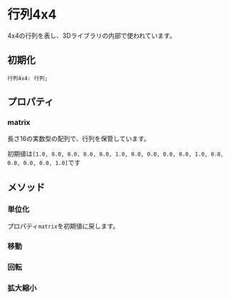 # 行列4x4

4x4の行列を表し、3Dライブラリの内部で使われています。

## 初期化

```
行列4x4: 行列;
```

## プロパティ

### matrix

長さ16の実数型の配列で、行列を保管しています。

初期値は`[1.0, 0.0, 0.0, 0.0, 0.0, 1.0, 0.0, 0.0, 0.0, 0.0, 1.0, 0.0, 0.0, 0.0, 0.0, 1.0]`です

## メソッド

### 単位化

プロパティ`matrix`を初期値に戻します。

### 移動



### 回転



### 拡大縮小
